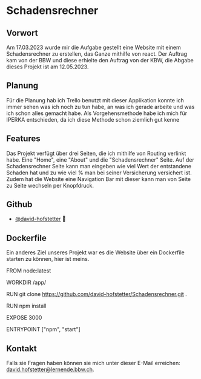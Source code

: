 # Schadensrechner


## Vorwort

Am 17.03.2023 wurde mir die Aufgabe gestellt eine Website mit einem Schadensrechner zu erstellen, das Ganze mithilfe von react. Der Auftrag kam von der BBW und diese erhielte den Auftrag von der KBW, die Abgabe dieses Projekt ist am 12.05.2023.


## Planung

Für die Planung hab ich Trello benutzt mit dieser Applikation konnte ich immer sehen was ich noch zu tun habe, an was ich gerade arbeite und was ich schon alles gemacht habe. Als Vorgehensmethode habe ich mich für IPERKA entschieden, da ich diese Methode schon ziemlich gut kenne


## Features

Das Projekt verfügt über drei Seiten, die ich mithilfe von Routing verlinkt habe. Eine "Home", eine "About" und die "Schadensrechner" Seite. Auf der Schadensrechner Seite kann man eingeben wie viel Wert der entstandene Schaden hat und zu wie viel % man bei seiner Versicherung versichert ist. Zudem hat die Website eine Navigation Bar mit dieser kann man von Seite zu Seite wechseln per Knopfdruck.




## Github


* [@david-hofstetter](https://github.com/david-hofstetter) 📖



## Dockerfile 

Ein anderes Ziel unseres Projekt war es die Website über ein Dockerfile starten zu können, hier ist meins.


FROM node:latest

WORKDIR /app/

RUN git clone https://github.com/david-hofstetter/Schadensrechner.git .

RUN npm install

EXPOSE 3000

ENTRYPOINT ["npm", "start"]


## Kontakt

Falls sie Fragen haben können sie mich unter dieser E-Mail erreichen: <david.hofstetter@lernende.bbw.ch>.

